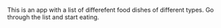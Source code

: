 This is an app with a list of differefent food dishes of different types. Go through the list and start eating.
